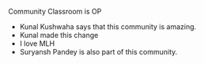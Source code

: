  Community Classroom is OP

- Kunal Kushwaha says that this community is amazing.
- Kunal made this change
- I love MLH
- Suryansh Pandey is also part of this community.
